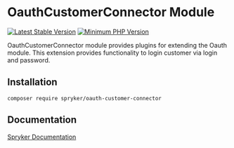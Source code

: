 # OauthCustomerConnector Module
[![Latest Stable Version](https://poser.pugx.org/spryker/oauth-customer-connector/v/stable.svg)](https://packagist.org/packages/spryker/oauth-customer-connector)
[![Minimum PHP Version](https://img.shields.io/badge/php-%3E%3D%208.2-8892BF.svg)](https://php.net/)

OauthCustomerConnector module provides plugins for extending the Oauth module. This extension provides functionality to login customer via login and password.

## Installation

```
composer require spryker/oauth-customer-connector
```

## Documentation

[Spryker Documentation](https://docs.spryker.com)

